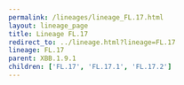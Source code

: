 ```yaml
---
permalink: /lineages/lineage_FL.17.html
layout: lineage_page
title: Lineage FL.17
redirect_to: ../lineage.html?lineage=FL.17
lineage: FL.17
parent: XBB.1.9.1
children: ['FL.17', 'FL.17.1', 'FL.17.2']
---
```

